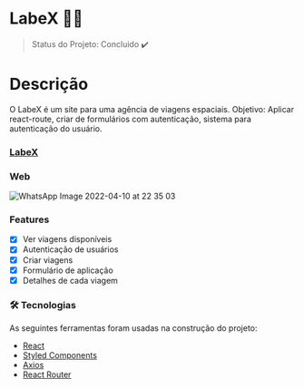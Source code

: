 # LabeX 👩‍🚀

> Status do Projeto: Concluido ✔️

# Descrição

O LabeX é um site para uma agência de viagens espaciais. 
Objetivo: Aplicar react-route, criar de formulários com autenticação, sistema para autenticação do usuário.

### [LabeX](https://divergent-jam.surge.sh/)

### Web
![WhatsApp Image 2022-04-10 at 22 35 03](https://user-images.githubusercontent.com/93163329/162650961-d5cfee1b-88c5-4b76-b4cf-ac286b49d121.jpeg)


### Features

- [x] Ver viagens disponíveis
- [x] Autenticação de usuários
- [x] Criar viagens
- [x] Formulário de aplicação
- [x] Detalhes de cada viagem

### 🛠 Tecnologias

As seguintes ferramentas foram usadas na construção do projeto:

- [React](https://pt-br.reactjs.org/)
- [Styled Components](https://styled-components.com/)
- [Axios](https://axios-http.com/ptbr/docs/intro)
- [React Router](https://reactrouter.com/)

